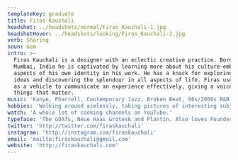 ```yaml
---
templateKey: graduate
title: Firas Kauchali
headshot: ../headshots/normal/Firas_Kauchali-1.jpg
headshotHover: ../headshots/looking/Firas_Kauchali-2.jpg
verb: Sharing
noun: Gem
intro: >-
  Firas Kauchali is a designer with an eclectic creative practice. Born in
  Mumbai, India he is captivated by learning more about his culture—embedding
  aspects of his own identity in his work. He has a knack for exploring novel
  ideas and discovering the splendour in all aspects of life. Firas uses design
  as a vehicle to communicate an experience effectively, giving a voice to
  things that matter.
music: 'Kanye, Pharrell, Contemporary Jazz, Broken Beat, 90s/2000s R&B'
hobbies: 'Walking around aimlessly, taking pictures of interesting subjects/people around the city.'
watch: 'A whole lot of cooking channels on YouTube.'
typeface: 'The GOATs, Neue Haas Grotesk and Plantin. Also loves Founders Grotesk and basically everything by Klim Type.'
twitter: 'http://twitter.com/firaskauchali'
instagram: 'http://instagram.com/firaskauchali'
email: 'mailto:firaskauchali@gmail.com'
website: 'http://firaskauchali.com'
---
```


